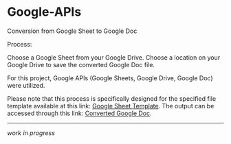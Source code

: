 # Google-APIs

Conversion from Google Sheet to Google Doc

Process:

Choose a Google Sheet from your Google Drive.
Choose a location on your Google Drive to save the converted Google Doc file.

For this project, Google APIs (Google Sheets, Google Drive, Google Doc) were utilized. 

Please note that this process is specifically designed for the specified file template available at this link: [Google Sheet Template](https://docs.google.com/spreadsheets/d/1Vv7u20zB7rdUZcIzCwW4uFKtjCdAoNIdvcrglsDMw2E/edit?usp=drive_link). The output can be accessed through this link: [Converted Google Doc](https://docs.google.com/document/d/1PeZTqpigsl0GCeDsC_wipgCqFlnHvwE1iEXATUF-SRM/edit?usp=sharing).
_____
*work in progress*
